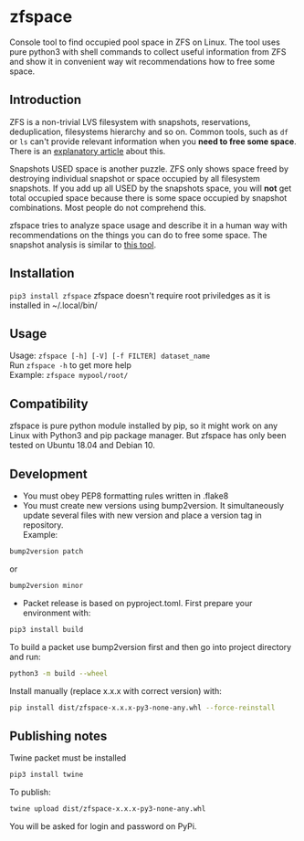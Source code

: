 # zfspace
Console tool to find occupied pool space in ZFS on Linux.
The tool uses pure python3 with shell commands to collect useful information from ZFS 
and show it in convenient way wit recommendations how to free some space.

## Introduction

ZFS is a non-trivial LVS filesystem with snapshots, reservations, deduplication, filesystems hierarchy and so on. 
Common tools, such as `df` or `ls` can't provide relevant information when you **need to free some space**.
There is an [explanatory article](https://zedfs.com/all-you-have-to-know-about-reading-zfs-disk-usage/) about this.  
  
Snapshots USED space is another puzzle. ZFS only shows space freed by destroying individual snapshot or space 
occupied by all filesystem snapshots. If you add up all USED by the snapshots space, you will **not** get total occupied 
space because there is some space occupied by snapshot combinations. Most people do not comprehend this.  

zfspace tries to analyze space usage and describe it in a human way with recommendations on the things you can do 
to free some space. The snapshot analysis is similar to 
[this tool](https://github.com/mafm/zfs-snapshot-disk-usage-matrix).

## Installation

`pip3 install zfspace`
zfspace doesn't require root priviledges as it is installed in ~/.local/bin/ 

## Usage

Usage: `zfspace [-h] [-V] [-f FILTER] dataset_name`  
Run `zfspace -h` to get more help   
Example: `zfspace mypool/root/`

## Compatibility

zfspace is pure python module installed by pip, so it might work on any Linux with Python3 and pip package manager.
But zfspace has only been tested on Ubuntu 18.04 and Debian 10.

## Development

* You must obey PEP8 formatting rules written in .flake8  
* You must create new versions using bump2version. It simultaneously update several files with new version and 
place a version tag in repository.  
Example:
```bash
bump2version patch
```
or
```bash
bump2version minor
```
* Packet release is based on pyproject.toml. First prepare your environment with:
 ```bash
pip3 install build
```
To build a packet use bump2version first and then go into project directory and run:
 ```bash
python3 -m build --wheel
 ```
Install manually (replace x.x.x with correct version) with:
```bash
pip install dist/zfspace-x.x.x-py3-none-any.whl --force-reinstall
```

## Publishing notes

Twine packet must be installed
```bash
pip3 install twine
```
To publish:
```bash
twine upload dist/zfspace-x.x.x-py3-none-any.whl
```
You will be asked for login and password on PyPi.